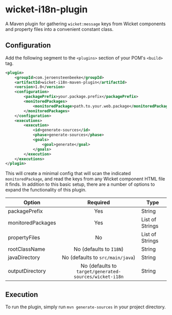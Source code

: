 # wicket-i18n-plugin

A Maven plugin for gathering `wicket:message` keys from Wicket components and property files into a convenient constant class.

## Configuration

Add the following segment to the `<plugins>` section of your POM's `<build>` tag.

```xml
<plugin>
	<groupId>com.jeroensteenbeeke</groupId>
	<artifactId>wicket-i18n-maven-plugin</artifactId>
	<version>1.0</version>
	<configuration>
		<packagePrefix>your.package.prefix</packagePrefix>
		<monitoredPackages>
			<monitoredPackage>path.to.your.web.package</monitoredPackage>
		</monitoredPackages>
	</configuration>
	<executions>
		<execution>
			<id>generate-sources</id>
			<phase>generate-sources</phase>
			<goals>
				<goal>generate</goal>
			</goals>
		</execution>
	</executions>
</plugin>
```

This will create a minimal config that will scan the indicated `monitoredPackage`, and read the keys from any Wicket component HTML file it finds. In addition to this basic setup, there are a number of options to expand the functionality of this plugin.

| Option            | Required                                               | Type            |
| ----------------- |:------------------------------------------------------:| --------------- |
| packagePrefix     | Yes                                                    | String          |
| monitoredPackages | Yes                                                    | List of Strings |
| propertyFiles     | No                                                     | List of Strings |
| rootClassName     | No (defaults to `I18N`)                                | String          |
| javaDirectory     | No (defaults to `src/main/java`)                       | String          |
| outputDirectory   | No (defaults to `target/generated-sources/wicket-i18n` | String          |

## Execution

To run the plugin, simply run `mvn generate-sources` in your project directory.
